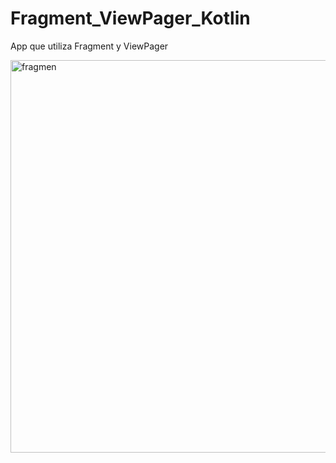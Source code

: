 # Fragment_ViewPager_Kotlin
App que utiliza Fragment y ViewPager


<img width="628" alt="fragmen" src="https://user-images.githubusercontent.com/66187218/85656607-55876c00-b687-11ea-99bb-3fdf5634842c.png">
